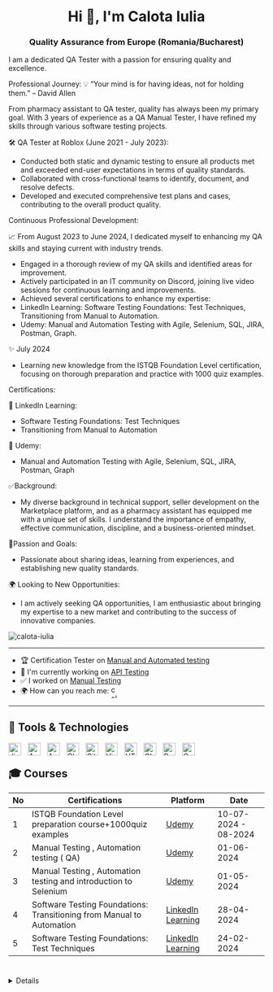 <h1 align="center">Hi 👋, I'm Calota Iulia</h1> 
<h3 align="center">Quality Assurance from Europe (Romania/Bucharest)</h3>

I  am a dedicated QA Tester with a passion for ensuring quality and excellence.

Professional Journey:
💡 “Your mind is for having ideas, not for holding them.” – David Allen

From pharmacy assistant to QA tester, quality has always been my primary goal. With 3 years of experience as a QA Manual Tester, I have refined my skills through various software testing projects.

🛠 QA Tester at Roblox (June 2021 - July 2023):
- Conducted both static and dynamic testing to ensure all products met and exceeded end-user expectations in terms of quality standards.
- Collaborated with cross-functional teams to identify, document, and resolve defects.
- Developed and executed comprehensive test plans and cases, contributing to the overall product quality.
  
Continuous Professional Development:

📈 From August 2023 to June 2024, I dedicated myself to enhancing my QA skills and staying current with industry trends.
- Engaged in a thorough review of my QA skills and identified areas for improvement.
- Actively participated in an IT community on Discord, joining live video sessions for continuous learning and improvements.
- Achieved several certifications to enhance my expertise:
- LinkedIn Learning: Software Testing Foundations: Test Techniques, Transitioning from Manual to Automation.
- Udemy: Manual and Automation Testing with Agile, Selenium, SQL, JIRA, Postman, Graph.

✨ July 2024
- Learning new knowledge from the ISTQB Foundation Level certification, focusing on thorough preparation and practice with 1000 quiz examples.
  
Certifications:

📜 LinkedIn Learning:
- Software Testing Foundations: Test Techniques
- Transitioning from Manual to Automation

📜 Udemy:
- Manual and Automation Testing with Agile, Selenium, SQL, JIRA, Postman, Graph

✅Background:
- My diverse background in technical support, seller development on the Marketplace platform, and as a pharmacy assistant has equipped me with a unique set of skills. I understand the importance of empathy, effective communication, discipline, and a business-oriented mindset.
  
💖Passion and Goals:

- Passionate about sharing ideas, learning from experiences, and establishing new quality standards.

🌍 Looking to New Opportunities: 

- I am actively seeking QA opportunities, I am enthusiastic about bringing my expertise to a new market and contributing to the success of innovative companies.


<p align="left"> <img src="https://komarev.com/ghpvc/?username=calota-iulia&label=Profile%20views&color=0e75b6&style=flat" alt="calota-iulia" /> </p>

------------

- 🏆 Certification Tester on [Manual and Automated testing ](https://github.com/Iulia-Calota/About-me/blob/main/Manual%20and%20Automation%20Testing%20by%20Radu%20Popescu.png)
- 🌱 I'm currently working on [API Testing](https://github.com/Iulia-Calota/Api-testing--Automation-testing)
- ✅ I worked on [Manual Testing](https://github.com/Iulia-Calota/manual-testing-project)
- 🌍 How can you reach me: 
    <a href="https://linkedin.com/in/calota-iulia" target="blank"><img align="center" src="https://raw.githubusercontent.com/rahuldkjain/github-profile-readme-generator/master/src/images/icons/Social/linked-in-alt.svg" alt="calota-iulia" height="25" width="15" /></a>
</p>

----


## 🧰 Tools & Technologies

<img align="left" alt="Jira" width="25px" style="padding-right:10px;" src="https://cdn.jsdelivr.net/gh/devicons/devicon@latest/icons/jira/jira-original.svg" />
<img align="left" alt="Apple" width="25px" style="padding-right:10px;" src="https://cdn.jsdelivr.net/gh/devicons/devicon@latest/icons/apple/apple-original.svg" />
<img align="left" alt="Android" width="25px" style="padding-right:10px;" src="https://cdn.jsdelivr.net/gh/devicons/devicon@latest/icons/android/android-original.svg" />    
<img align="left" alt="Chrome" width="25px" style="padding-right:10px;" src="https://cdn.jsdelivr.net/gh/devicons/devicon@latest/icons/chrome/chrome-original.svg" />       
<img align="left" alt="GitHub" width="25px" style="padding-right:10px;" src="https://cdn.jsdelivr.net/gh/devicons/devicon@latest/icons/github/github-original-wordmark.svg" />     
<img align="left" alt="Visual Studio Code" width="25px" style="padding-right:10px;" src="https://cdn.jsdelivr.net/gh/devicons/devicon@latest/icons/visualstudio/visualstudio-original.svg" />     
<img align="left" alt="HTML" width="25px" style="padding-right:10px;" src="https://cdn.jsdelivr.net/gh/devicons/devicon/icons/html5/html5-plain.svg" />
<img align="left" alt="GIMP" width="25px" style="padding-right:10px;" src="https://cdn.jsdelivr.net/gh/devicons/devicon@latest/icons/gimp/gimp-original.svg" />
<img align="left" alt="Postman" width="25px" style="padding-right:10px;" src="https://cdn.jsdelivr.net/gh/devicons/devicon@latest/icons/postman/postman-original.svg" /> 
<img align="left" alt="Canva" width="25px" style="padding-right:10px;" src="https://cdn.jsdelivr.net/gh/devicons/devicon@latest/icons/canva/canva-original.svg" />
          
<br />



## 🎓 Courses
| No | Certifications |       Platform   |            Date
| -- | ------------------------- | ------------------------ | -------------- |
| 1  | ISTQB Foundation Level preparation course+1000quiz examples |[Udemy](https://www.udemy.com/course/istqb-foundation-level-ctfl-certification/) | 10-07-2024 - 08-2024
| 2  | Manual Testing , Automation testing ( QA) | [Udemy](https://www.udemy.com/course/testare-manuala-si-automata-curs-qa)| 01-06-2024
| 3  |  Manual Testing , Automation testing and introduction to Selenium | [Udemy](https://www.udemy.com/course/manual-software-testing-introducere-in-selenium/) | 01-05-2024
| 4  | Software Testing Foundations: Transitioning from Manual to Automation |[LinkedIn Learning](https://www.linkedin.com/learning/software-testing-foundations-transitioning-from-manual-to-automation/)| 28-04-2024
| 5  | Software Testing Foundations: Test Techniques |[LinkedIn Learning](https://www.linkedin.com/learning/software-testing-foundations-test-techniques/)|24-02-2024


#

 <details>
  Some other facts about me , I like :🪡(crocheting), 🏃, and ✍️ poetry in my free time.


